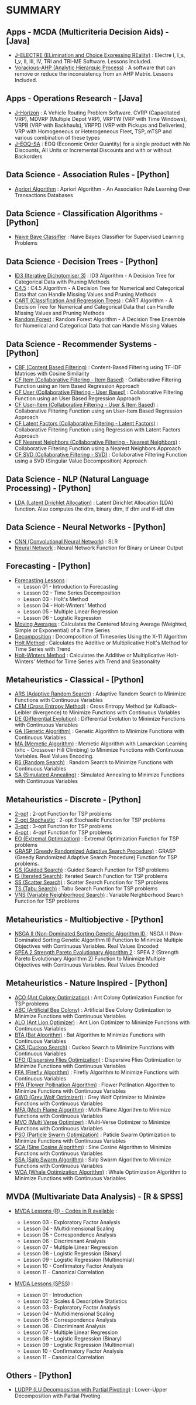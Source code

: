 # SUMMARY

## Apps - MCDA (Multicriteria Decision Aids) - [Java]

* [J-ELECTRE (ELimination and Choice Expressing REality)](  https://github.com/Valdecy/J-Electre) : Electre I, I_s, I_v, II, III, IV, TRI and TRI-ME Software. Lessons Included.
* [Voracious-AHP (Analytic Hierarquic Process)](https://github.com/Valdecy/Voracious-AHP)  : A software that can remove or reduce the inconsistency from an AHP Matrix. Lessons Included.

## Apps - Operations Research  - [Java]
* [J-Horizon]( https://github.com/Valdecy/J-Horizon) : A Vehicle Routing Problem Software. CVRP (Capacitated VRP), MDVRP (Multiple Depot VRP), VRPTW (VRP with Time Windows), VRPB (VRP with Backhauls), VRPPD (VRP with Pickups and Deliveries), VRP with Homogeneous or Heterogeneous Fleet, TSP, mTSP and various combination of these types
* [J-EOQ-SA]( https://github.com/Valdecy/J-EOQ-SA) : EOQ (Economic Order Quantity) for a single product with No Discounts, All Units or Incremental Discounts and with or without Backorders

## Data Science - Association Rules  - [Python]

* [Apriori Algorithm]( https://github.com/Valdecy/Association-Rules-Apriori) : Apriori Algorithm - An Association Rule Learning Over Transactions Databases

## Data Science - Classification Algorithms - [Python]

* [Naive Baye Classifier]( https://github.com/Valdecy/Naive-Bayes-Classifier ) : Naive Bayes Classifier for Supervised Learning Problems

## Data Science - Decision Trees - [Python]

* [ID3 (Iterative Dichotomiser 3)]( https://github.com/Valdecy/Iterative-Dichotomiser-3) : ID3 Algorithm - A Decision Tree for Categorical Data with Pruning Methods
* [C4.5]( https://github.com/Valdecy/C4.5) : C4.5 Algorithm - A Decision Tree for Numerical and Categorical Data that can Handle Missing Values and Pruning Methods
* [CART (Classification And Regression Trees)]( https://github.com/Valdecy/CART) : CART Algorithm - A Decision Tree for Numerical and Categorical Data that can Handle Missing Values and Pruning Methods
* [Random Forest]( https://github.com/Valdecy/Random-Forest) : Random Forest Algorithm - A Decision Tree Ensemble for Numerical and Categorical Data that can Handle Missing Values

## Data Science - Recommender Systems - [Python]

* [CBF (Content Based Filtering)]( https://github.com/Valdecy/Recommender-Systems-Content_Based_Filtering) : Content-Based Filtering using TF-IDF Matrices with Cosine Similarity
* [CF Item (Collaborative Filtering - Item Based)]( https://github.com/Valdecy/Recommender-Systems-Collaborative_Filtering-Regression_Item_Based) : Collaborative Filtering Function using an Item Based Regression Approach
* [CF User (Collaborative Filtering - User Based)]( https://github.com/Valdecy/Recommender-Systems-Collaborative_Filtering-Regression_User_Based) : Collaborative Filtering Function using an User Based Regression Approach
* [CF User-Item (Collaborative Filtering - User & Item Based)]( https://github.com/Valdecy/Recommender-Systems-Collaborative_Filtering-Regression_User_Item_Based) : Collaborative Filtering Function using an User-Item Based Regression Approach
* [CF Latent Factors (Collaborative Filtering - Latent Factors)](  https://github.com/Valdecy/Recommender-Systems-Collaborative_Filtering-Regression_Latent_Factors) : Collaborative Filtering Function using Regression with Latent Factors Approach
* [CF Nearest Neighbors (Collaborative Filtering - Nearest Neighbors)]( https://github.com/Valdecy/Recommender-Systems-Collaborative_Filtering-Nearest_Neighbors) : Collaborative Filtering Function using a Nearest Neighbors Approach
* [CF SVD (Collaborative Filtering - SVD)]( https://github.com/Valdecy/Recommender-Systems-Collaborative_Filtering-SVD) : Collaborative Filtering Function using a SVD (Singular Value Decomposition) Approach

## Data Science - NLP (Natural Language Processing) - [Python]

* [LDA (Latent Dirichlet Allocation)]( https://github.com/Valdecy/Latent-Dirichlet-Allocation) : Latent Dirichlet Allocation (LDA) function. Also computes the dtm, binary dtm, tf dtm and tf-idf dtm

## Data Science - Neural Networks - [Python]

* [CNN (Convolutional Neural Network)]( https://github.com/Valdecy/SLR) : SLR
* [Neural Network]( https://github.com/Valdecy/Neural-Networks) : Neural Network Function for Binary or Linear Output

## Forecasting - [Python]

* [Forecasting Lessons]( https://github.com/Valdecy/Forecasting) :
    - Lesson 01 - Introduction to Forecasting
    - Lesson 02 - Time Series Decomposition
    - Lesson 03 - Holt's Method
    - Lesson 04 - Holt-Winters' Method
    - Lesson 05 - Multiple Linear Regression
    - Lesson 06 - Logistic Regression
* [Moving Averages]( https://github.com/Valdecy/Forecasting-01-Moving_Averages) : Calculates the Centered Moving Average (Weighted, Simple or Exponential) of a Time Series
* [Decomposition]( https://github.com/Valdecy/Forecasting-02-Decomposition) : Decomposition of Timeseries Using the X-11 Algorithm
* [Holt Method]( https://github.com/Valdecy/Forecasting-03-Holt) : Calculates the Additive or Multiplicative Holt's Method for Time Series with Trend
* [Holt-Winters Method]( https://github.com/Valdecy/Forecasting-04-Holt_Winters) : Calculates the Additive or Multiplicative Holt-Winters' Method for Time Series with Trend and Seasonality

## Metaheuristics - Classical - [Python]

* [ARS (Adaptive Random Search)]( https://github.com/Valdecy/Metaheuristic-Adaptive_Random_Search) : Adaptive Random Search to Minimize Functions with Continuous Variables
* [CEM (Cross Entropy Method)]( https://github.com/Valdecy/Metaheuristic-Cross_Entropy_Method) : Cross Entropy Method (or Kullback–Leibler divergence) to Minimize Functions with Continuous Variables
* [DE (Differential Evolution)]( https://github.com/Valdecy/Metaheuristic-Differential_Evolution) : Differential Evolution to Minimize Functions with Continuous Variables
* [GA (Genetic Algorithm)]( https://github.com/Valdecy/Metaheuristic-Genetic_Algorithm) : Genetic Algorithm to Minimize Functions with Continuous Variables
* [MA (Memetic Algorithm)]( https://github.com/Valdecy/Metaheuristic-Memetic_Algorithm) : Memetic Algorithm with Lamarckian Learning (xhc - Crossover Hill Climbing) to Minimize Functions with Continuous Variables. Real Values Encoding.
* [RS (Random Search)]( https://github.com/Valdecy/Metaheuristic-Random_Search) : Random Search to Minimize Functions with Continuous Variables
* [SA (Simulated Annealing)]( https://github.com/Valdecy/Metaheuristic-Simulated_Annealing) : Simulated Annealing to Minimize Functions with Continuous Variables

## Metaheuristics - Discrete - [Python]

* [2-opt]( https://github.com/Valdecy/Metaheuristic-Local-Search-2-opt) : 2-opt Function for TSP problems
* [2-opt Stochastic]( https://github.com/Valdecy/Metaheuristic-Local_Search-2-opt_Stochastic) : 2-opt Stochastic Function for TSP problems
* [3-opt]( https://github.com/Valdecy/Metaheuristic-Local-Search-3-opt) : 3-opt Function for TSP problems
* [4-opt]( https://github.com/Valdecy/Metaheuristic-Local-Search-4-opt) : 4-opt Function for TSP problems
* [EO (Extremal Optimization)]( https://github.com/Valdecy/Metaheuristic-Local_Search-Extremal_Optimization) : Extremal Optimization Function for TSP problems
* [GRASP (Greedy Randomized Adaptive Search Procedure)]( https://github.com/Valdecy/Metaheuristic-Local_Search-GRASP) : GRASP (Greedy Randomized Adaptive Search Procedure) Function for TSP problems.
* [GS (Guided Search)]( https://github.com/Valdecy/Metaheuristic-Local_Search-Guided_Search) : Guided Search Function for TSP problems
* [IS (Iterated Search)](https://github.com/Valdecy/Metaheuristic-Local_Search-Iterated_Search): Iterated Search Function for TSP problems
* [SS (Scatter Search)]( https://github.com/Valdecy/Metaheuristic-Local_Search-Scatter_Search) : Scatter Search Function for TSP problems
* [TS (Tabu Search)]( https://github.com/Valdecy/Metaheuristic-Local_Search-Tabu_Search) : Tabu Search Function for TSP problems
* [VNS (Variable Neighborhood Search)]( https://github.com/Valdecy/Metaheuristic-Local_Search-Variable_Neighborhood_Search) : Variable Neighborhood Search Function for TSP problems

## Metaheuristics - Multiobjective - [Python]

* [NSGA II (Non-Dominated Sorting Genetic Algorithm II) ]( https://github.com/Valdecy/Metaheuristic-NSGA_II) : NSGA II (Non-Dominated Sorting Genetic Algorithm II) Function to Minimize Multiple Objectives with Continuous Variables. Real Values Encoded
* [SPEA 2 Strength Pareto Evolutionary Algorithm 2](  https://github.com/Valdecy/Metaheuristic-SPEA_2) : SPEA 2 (Strength Pareto Evolutionary Algorithm 2) Function to Minimize Multiple Objectives with Continuous Variables. Real Values Encoded

## Metaheuristics - Nature Inspired - [Python]

* [ACO (Ant Colony Optimization)]( https://github.com/Valdecy/Metaheuristic-Ant_Colony_Optimization) : Ant Colony Optimization Function for TSP problems
* [ABC (Artificial Bee Colony)]( https://github.com/Valdecy/Metaheuristic-Artificial_Bee_Colony_Optimization) : Artificial Bee Colony Optimization to Minimize Functions with Continuous Variables
* [ALO (Ant Lion Optimizer)]( https://github.com/Valdecy/Metaheuristic-Ant_Lion_Optimizer) : Ant Lion Optimizer to Minimize Functions with Continuous Variables
* [BTA (Bat Algorithm)]( https://github.com/Valdecy/Metaheuristic-Bat_Algorithm) : Bat Algorithm to Minimize Functions with Continuous Variables
* [CKS (Cuckoo Search)]( https://github.com/Valdecy/Metaheuristic-Cuckoo_Search) : Cuckoo Search to Minimize Functions with Continuous Variables
* [DFO (Dispersive Flies Optimization)]( https://github.com/Valdecy/Metaheuristic-Dispersive_Flies_Optimization) : Dispersive Flies Optimization to Minimize Functions with Continuous Variables
* [FFA (Firefly Algorithm)]( https://github.com/Valdecy/Metaheuristic-Firefly_Algorithm) : Firefly Algorithm to Minimize Functions with Continuous Variables
* [FPA (Flower Pollination Algorithm)]( https://github.com/Valdecy/Metaheuristic-Flower_Pollination_Algorithm) : Flower Pollination Algorithm to Minimize Functions with Continuous Variables
* [GWO (Grey Wolf Optimizer))]( https://github.com/Valdecy/Metaheuristic-Grey_Wolf_Optimizer) : Grey Wolf Optimizer to Minimize Functions with Continuous Variables
* [MFA (Moth Flame Algorithm)]( https://github.com/Valdecy/Metaheuristic-Moth_Flame_Algorithm) : Moth Flame Algorithm to Minimize Functions with Continuous Variables
* [MVO (Multi Verse Optimizer)]( https://github.com/Valdecy/Metaheuristic-Multi-Verse_Optimizer) : Multi-Verse Optimizer to Minimize Functions with Continuous Variables
* [PSO (Particle Swarm Optimization)]( https://github.com/Valdecy/Metaheuristic-Particle_Swarm_Optimization) : Paticle Swarm Optimization to Minimize Functions with Continuous Variables
* [SCA (Sine Cosine Algorithm)]( https://github.com/Valdecy/Metaheuristic-Sine_Cosine_Algorithm) : Sine Cosine Algorithm to Minimize Functions with Continuous Variables
* [SSA (Salp Swarm Algorithm)]( https://github.com/Valdecy/Metaheuristic-Salp_Swarm_Algorithm) : Salp Swarm Algorithm to Minimize Functions with Continuous Variables
* [WOA (Whale Optimization Algorithm)]( https://github.com/Valdecy/Metaheuristic-Whale_Optimization_Algorithm) : Whale Optimization Algorithm to Minimize Functions with Continuous Variables

## MVDA (Multivariate Data Analysis) - [R & SPSS]

* [MVDA Lessons (R) - Codes in R available]( https://github.com/Valdecy/MVDA) :
    - Lesson 03 - Exploratory Factor Analysis
    - Lesson 04 - Multidimensional Scaling
    - Lesson 05 - Correspondence Analysis
    - Lesson 06 - Discriminant Analysis
    - Lesson 07 - Multiple Linear Regression
    - Lesson 08 - Logistic Regression (Binary)
    - Lesson 09 - Logistic Regression (Multinomial)
    - Lesson 10 - Confirmatory Factor Analysis
    - Lesson 11 - Canonical Correlation

* [MVDA Lessons (SPSS)]( https://github.com/Valdecy/MVDA) :
    - Lesson 01 - Introduction
    - Lesson 02 - Scales & Descriptive Statistics
    - Lesson 03 - Exploratory Factor Analysis
    - Lesson 04 - Multidimensional Scaling
    - Lesson 05 - Correspondence Analysis
    - Lesson 06 - Discriminant Analysis
    - Lesson 07 - Multiple Linear Regression
    - Lesson 08 - Logistic Regression (Binary)
    - Lesson 09 - Logistic Regression (Multinomial)
    - Lesson 10 - Confirmatory Factor Analysis
    - Lesson 11 - Canonical Correlation

## Others - [Python]
* [LUDPP (LU Decomposition with Partial Pivoting)]( https://github.com/Valdecy/LU_Decompostion) : Lower–Upper Decomposition with Partial Pivoting
